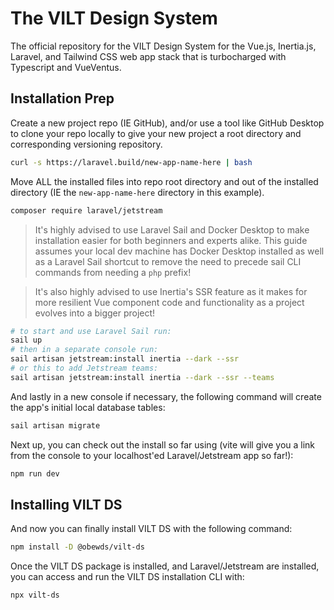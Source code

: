 # The VILT Design System
The official repository for the VILT Design System for the Vue.js, Inertia.js, Laravel, and Tailwind CSS web app stack that is turbocharged with Typescript and VueVentus.


## Installation Prep

Create a new project repo (IE GitHub), and/or use a tool like GitHub Desktop to clone your repo locally to give your new project a root directory and corresponding versioning repository.

```bash
curl -s https://laravel.build/new-app-name-here | bash
```

Move ALL the installed files into repo root directory and out of the installed directory (IE the `new-app-name-here` directory in this example).

```bash
composer require laravel/jetstream
```

> It's highly advised to use Laravel Sail and Docker Desktop to make installation easier for both beginners and experts alike. This guide assumes your local dev machine has Docker Desktop installed as well as a Laravel Sail shortcut to remove the need to precede sail CLI commands from needing a `php` prefix!

> It's also highly advised to use Inertia's SSR feature as it makes for more resilient Vue component code and functionality as a project evolves into a bigger project!

```bash
# to start and use Laravel Sail run:
sail up
# then in a separate console run:
sail artisan jetstream:install inertia --dark --ssr
# or this to add Jetstream teams:
sail artisan jetstream:install inertia --dark --ssr --teams
```

And lastly in a new console if necessary, the following command will create the app's initial local database tables:

```bash
sail artisan migrate
```

Next up, you can check out the install so far using (vite will give you a link from the console to your localhost'ed Laravel/Jetstream app so far!):

```bash
npm run dev
```


## Installing VILT DS

And now you can finally install VILT DS with the following command:

```bash
npm install -D @obewds/vilt-ds
```

Once the VILT DS package is installed, and Laravel/Jetstream are installed, you can access and run the VILT DS installation CLI with:

```bash
npx vilt-ds
```


